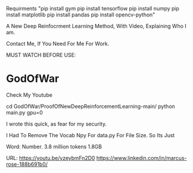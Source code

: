


Requirments
"pip install gym
pip install tensorflow
pip install numpy 
pip install matplotlib
pip install pandas
pip install opencv-python"


A New Deep Reinfocrment Learning Method, With Video, Explaining Who I am.


Contact Me, If You Need For Me For Work. 


MUST WATCH BEFORE USE:




# GodOfWar

Check My Youtube


<!-- Blackout Training -->


<!-- Attri Training. -->
cd GodOfWar/ProofOfNewDeepReinforcementLearning-main/
python main.py gpu=0 

I wrote this quick, as fear for my security. 



I Had To Remove The Vocab Npy For data.py For File Size. So Its Just

Word: Number. 3.8 million tokens 1.8GB

URL:
https://youtu.be/yzeybmFn2D0
https://www.linkedin.com/in/marcus-rose-188b691b0/
